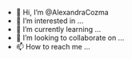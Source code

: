 - 👋 Hi, I’m @AlexandraCozma
- 👀 I’m interested in ...
- 🌱 I’m currently learning ...
- 💞️ I’m looking to collaborate on ...
- 📫 How to reach me ...

<!---
AlexandraCozma/AlexandraCozma is a ✨ special ✨ repository because its `README.md` (this file) appears on your GitHub profile.
You can click the Preview link to take a look at your changes.
--->
